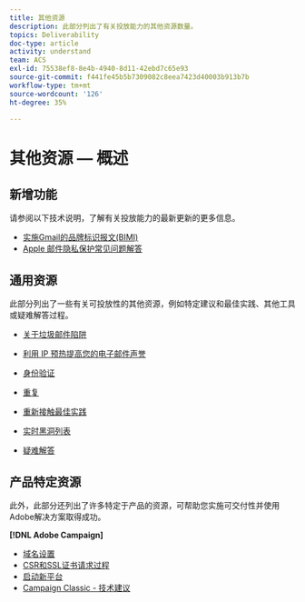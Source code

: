 ```yaml
---
title: 其他资源
description: 此部分列出了有关投放能力的其他资源数量。
topics: Deliverability
doc-type: article
activity: understand
team: ACS
exl-id: 75538ef8-8e4b-4940-8d11-42ebd7c65e93
source-git-commit: f441fe45b5b7309082c8eea7423d40003b913b7b
workflow-type: tm+mt
source-wordcount: '126'
ht-degree: 35%

---
```


# 其他资源 — 概述

## 新增功能

请参阅以下技术说明，了解有关投放能力的最新更新的更多信息。

* [实施Gmail的品牌标识报文(BIMI)](../technotes/implement-bimi.md)
* [Apple 邮件隐私保护常见问题解答](../technotes/apple-mail-privacy-faq.md)

## 通用资源

此部分列出了一些有关可投放性的其他资源，例如特定建议和最佳实践、其他工具或疑难解答过程。

* [关于垃圾邮件陷阱](../../help/additional-resources/all-about-spam-traps.md)
* [利用 IP 预热提高您的电子邮件声誉](../../help/additional-resources/increase-reputation-with-ip-warming.md)
* [身份验证](../../help/additional-resources/authentication.md)
* [重复](../../help/additional-resources/duplicates.md)
* [重新接触最佳实践](../../help/additional-resources/re-engagement.md)
* [实时黑洞列表](../../help/additional-resources/blocklist-databases.md)
* [疑难解答](../../help/additional-resources/troubleshooting.md)

   <!--
    [IP Certification](../../help/additional-resources/ip-certification.md)
    [Third-party monitoring tools](../../help/additional-resources/third-party-monitoring-tools.md)-->

## 产品特定资源

此外，此部分还列出了许多特定于产品的资源，可帮助您实施可交付性并使用Adobe解决方案取得成功。

**[!DNL Adobe Campaign]**

* [域名设置](../../help/additional-resources/ac-domain-name-setup.md)
* [CSR和SSL证书请求过程](../../help/additional-resources/ac-ssl-certificate-request.md)
* [启动新平台](../../help/additional-resources/ac-starting-new-platform.md)
* [Campaign Classic - 技术建议](../../help/additional-resources/acc-technical-recommendations.md)
